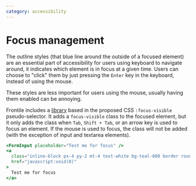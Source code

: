 ```yaml
---
category: accessibility
---
```


# Focus management

The outline styles (that blue line around the outside of a focused element)
are an essential part of accessibility for users using keyboard to navigate
around, it indicates which element is in focus at a given time. Users can
choose to "click" them by just pressing the `Enter` key in the keyboard, instead of
using the mouse.

These styles are less important for users using the mouse, usually having
them enabled can be annoying.

Frontile includes a [library](https://github.com/WICG/focus-visible) based
in the proposed CSS `:focus-visible` pseudo-selector. It adds a `focus-visible` class
to the focused element, but it only adds the class when `Tab`, `Shift + Tab`, or an
arrow key is used to focus an element. If the mouse is used to focus, the class
will not be added (with the exception of input and textarea elements).

```hbs preview-template
<FormInput placeholder="Test me for focus" />
<a
  class="inline-block px-4 py-2 mt-4 text-white bg-teal-600 border rounded hover:bg-teal-700"
  href="javascript:void(0)"
>
  Test me for focus
</a>
```
